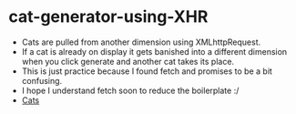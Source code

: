 # cat-generator-using-XHR

- Cats are pulled from another dimension using XMLhttpRequest.
- If a cat is already on display it gets banished into a different dimension when you click generate and another cat takes its place.
- This is just practice because I found fetch and promises to be a bit confusing.
- I hope I understand fetch soon to reduce the boilerplate :/
- [Cats](https://marisacodes.github.io/cat-generator-using-XHR/)
